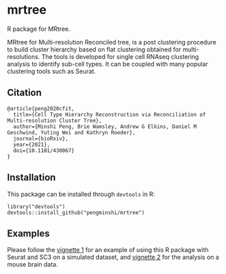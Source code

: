 # mrtree 

R package for MRtree.

MRtree for Multi-resolution Reconciled tree, is a post clustering procedure to build cluster hierarchy based on flat clustering obtained for multi-resolutions. The tools is developed for single cell RNAseq clustering analysis to identify sub-cell types. It can be coupled with many popular clustering tools such as Seurat. 


## Citation

```
@article{peng2020cfit,
  title={Cell Type Hierarchy Reconstruction via Reconciliation of Multi-resolution Cluster Tree},
  author={Minshi Peng, Brie Wamsley, Andrew G Elkins, Daniel M Geschwind, Yuting Wei and Kathryn Roeder},
  journal={bioRxiv},
  year={2021},
  doi={10.1101/430067}
}
```


## Installation
This package can be installed through `devtools` in R:
```{r}
library("devtools")
devtools::install_github("pengminshi/mrtree")
```

## Examples
Please follow the [vignette 1](https://htmlpreview.github.io/?https://github.com/pengminshi/MRtree/blob/master/vignettes/MRtree-tutorial.html) for an example of using this R package with Seurat and SC3 on a simulated dataset, and [vignette 2](https://htmlpreview.github.io/?https://github.com/pengminshi/MRtree/blob/master/vignettes/zeisel_example.html) for the analysis on a mouse brain data.

